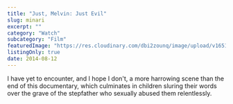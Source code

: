 ```yaml
---
title: "Just, Melvin: Just Evil"
slug: minari
excerpt: ""
category: "Watch"
subcategory: "Film"
featuredImage: "https://res.cloudinary.com/dbi2zounq/image/upload/v1651048795/Digital%20garden/media/just-melvin-just-evil_ps6wte.jpg"
listingOnly: true
date: 2014-08-12
---
```

I have yet to encounter, and I hope I don't, a more harrowing scene than the end of this documentary, which culminates in children sluring their words over the grave of the stepfather who sexually abused them relentlessly.